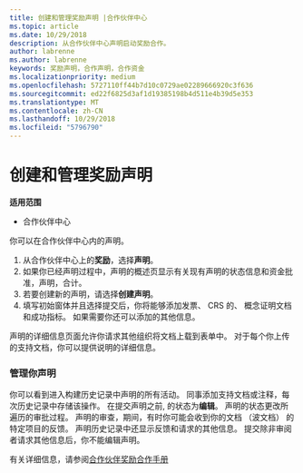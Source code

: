 ```yaml
---
title: 创建和管理奖励声明 |合作伙伴中心
ms.topic: article
ms.date: 10/29/2018
description: 从合作伙伴中心声明启动奖励合作。
author: labrenne
ms.author: labrenne
keywords: 奖励声明，合作声明，合作资金
ms.localizationpriority: medium
ms.openlocfilehash: 5727110ff44b7d10c0729ae02289666920c3f636
ms.sourcegitcommit: ed22f6825d3af1d19385198b4d511e4b39d5e353
ms.translationtype: MT
ms.contentlocale: zh-CN
ms.lasthandoff: 10/29/2018
ms.locfileid: "5796790"
---
```

# <a name="create-and-manage-an-incentives-claim"></a>创建和管理奖励声明

**适用范围**
- 合作伙伴中心

你可以在合作伙伴中心内的声明。 

1. 从合作伙伴中心上的**奖励**，选择**声明**。
2.  如果你已经声明过程中，声明的概述页显示有关现有声明的状态信息和资金批准，声明，合计。
3.  若要创建新的声明，请选择**创建声明**。
4.  填写初始窗体并且选择提交后，你将能够添加发票、 CRS 的、 概念证明文档和成功指标。 如果需要你还可以添加的其他信息。

声明的详细信息页面允许你请求其他组织将文档上载到表单中。 对于每个你上传的支持文档，你可以提供说明的详细信息。 

### <a name="manage-your-claims"></a>管理你声明

你可以看到进入构建历史记录中声明的所有活动。 同事添加支持文档或注释，每次历史记录中存储该操作。 在提交声明之前, 的状态为**编辑**。 声明的状态更改所遍历的审批过程。 声明的审查，期间，有时你可能会收到你的文档 （波文档） 的特定项目的反馈。 声明历史记录中还显示反馈和请求的其他信息。 提交除非审阅者请求其他信息后，你不能编辑声明。

有关详细信息，请参阅[合作伙伴奖励合作手册](https://assets.microsoft.com/coop-guidebook.pdf)
